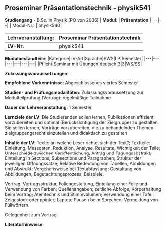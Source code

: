 ## Proseminar Präsentationstechnik - physik541

**Studiengang** - B.Sc. in Physik (PO von 2006)
| **Modul**: | **Präsentation** |
|--|--|
| Modul-Nr.: | physik540 |

| **Lehrveranstaltung**: | Proseminar Präsentationstechnik |
|------|------|
| **LV-Nr.** | physik541 |

**Modulbestandteile**:
|Kategorie|LV-Art|Sprache|SWS|LP|Semester|
|---|---|---|---|---|---|
|Pflicht|Seminar mit Übungen|deutsch|3|3|WS/SS|

**Zulassungsvoraussetzungen**:


**Empfohlene Vorkenntnisse**:
Abgeschlossenes viertes Semester

**Studien- und Prüfungsmodalitäten**:
Zulassungsvoraussetzung zur Modulteilprüfung (Vortrag): regelmäßige Teilnahme

**Dauer der Lehrveranstaltung**:
1 Semester

**Lernziele der LV**:
Die Studierenden sollen lernen, Publikationen effizient vorzubereiten und optimal (Berücksichtigung der Zielgruppe) zu gestalten. Sie sollen lernen, Vorträge vorzubereiten, die zu behandelnden Themen zielgruppengerecht einzuteilen und didaktisch zu gestalten

**Inhalte der LV**:
Texte: an welche Leser richtet sich der Text?; Textteile: Einleitung, Messdaten, Reduktion, Analyse, Resultate, Wichtigkeit der Teile; Unterschiede zwischen Veröffentlichung, Antrag und Tagungsabstrakt; Einteilung in Sections, Subsections und Paragraphen; Struktur der jeweiligen Öffnungssätze; Relative Bedeutung von Tabellen, Abbildungen und Abstrakt; Vorgehensweise bei Textabfassung; Gestaltung von Abbildungen; Begutachtungsprozess, Beispiele.

Vortrag: Vortragsstruktur, Foliengestaltung, Einteilung einer Folie und Verwendung von Farben; Quellenangaben; zeitliche Abfolge; Körperhaltung beim Vortrag; Atemtechnik und Stimmvolumen; Verwendung einer Tafel; Zeigestock oder pointer; Laptop; Pausen beim Sprechen; Vermeidung von Füllwörtern.

Gelegenheit zum Vortrag

**Literaturhinweise**:



